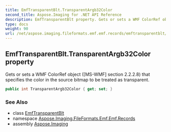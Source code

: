 ```yaml
---
title: EmfTransparentBlt.TransparentArgb32Color
second_title: Aspose.Imaging for .NET API Reference
description: EmfTransparentBlt property. Gets or sets a WMF ColorRef object MSWMF section 2.2.2.8 that specifies the color in the source bitmap to be treated as transparent
type: docs
weight: 90
url: /net/aspose.imaging.fileformats.emf.emf.records/emftransparentblt/transparentargb32color/
---
```

## EmfTransparentBlt.TransparentArgb32Color property

Gets or sets a WMF ColorRef object ([MS-WMF] section 2.2.2.8) that specifies the color in the source bitmap to be treated as transparent.

```csharp
public int TransparentArgb32Color { get; set; }
```

### See Also

* class [EmfTransparentBlt](../)
* namespace [Aspose.Imaging.FileFormats.Emf.Emf.Records](../../emftransparentblt/)
* assembly [Aspose.Imaging](../../../)



